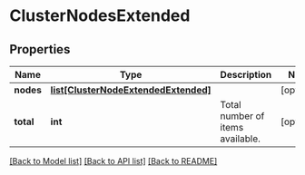 # ClusterNodesExtended

## Properties
Name | Type | Description | Notes
------------ | ------------- | ------------- | -------------
**nodes** | [**list[ClusterNodeExtendedExtended]**](ClusterNodeExtendedExtended.md) |  | [optional] 
**total** | **int** | Total number of items available. | [optional] 

[[Back to Model list]](../README.md#documentation-for-models) [[Back to API list]](../README.md#documentation-for-api-endpoints) [[Back to README]](../README.md)


